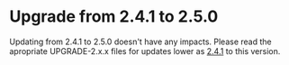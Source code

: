 # Upgrade from 2.4.1 to 2.5.0

Updating from 2.4.1 to 2.5.0 doesn't have any impacts. Please read the apropriate UPGRADE-2.x.x files for updates lower as [2.4.1](UPGRADE-2.4.1.md) to this version.
